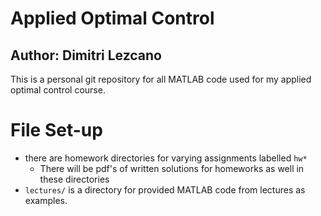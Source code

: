 # Applied Optimal Control
## Author: Dimitri Lezcano

This is a personal git repository for all MATLAB code used for my applied optimal control course.

# File Set-up

* there are homework directories for varying assignments labelled `hw*` 
	* There will be pdf's of written solutions for homeworks as well in these directories
* `lectures/` is a directory for provided MATLAB code from lectures as examples.
